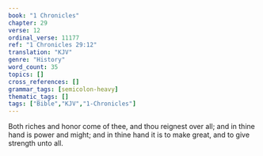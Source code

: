 ```yaml
---
book: "1 Chronicles"
chapter: 29
verse: 12
ordinal_verse: 11177
ref: "1 Chronicles 29:12"
translation: "KJV"
genre: "History"
word_count: 35
topics: []
cross_references: []
grammar_tags: [semicolon-heavy]
thematic_tags: []
tags: ["Bible","KJV","1-Chronicles"]
---
```

Both riches and honor come of thee, and thou reignest over all; and in thine hand is power and might; and in thine hand it is to make great, and to give strength unto all.
